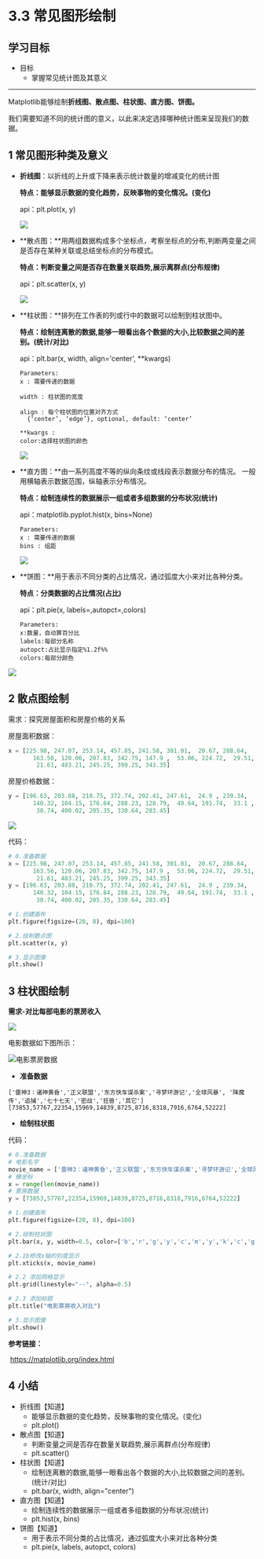 # 3.3 常见图形绘制

## 学习目标

- 目标
  - 掌握常见统计图及其意义

---

Matplotlib能够绘制**折线图、散点图、柱状图、直方图、饼图。**

我们需要知道不同的统计图的意义，以此来决定选择哪种统计图来呈现我们的数据。

## 1 常见图形种类及意义

* **折线图**：以折线的上升或下降来表示统计数量的增减变化的统计图

  **特点：能够显示数据的变化趋势，反映事物的变化情况。(变化)**

  api：plt.plot(x, y)

  ![](./images/折线图意义.png)

* **散点图：**用两组数据构成多个坐标点，考察坐标点的分布,判断两变量之间是否存在某种关联或总结坐标点的分布模式。

  **特点：判断变量之间是否存在数量关联趋势,展示离群点(分布规律)**

  api：plt.scatter(x, y)

  ![](./images/散点图意义.png)

* **柱状图：**排列在工作表的列或行中的数据可以绘制到柱状图中。

  **特点：绘制连离散的数据,能够一眼看出各个数据的大小,比较数据之间的差别。(统计/对比)**

  api：plt.bar(x, width, align='center', **kwargs)

  ```
  Parameters:    
  x : 需要传递的数据
  
  width : 柱状图的宽度
  
  align : 每个柱状图的位置对齐方式
  	{‘center’, ‘edge’}, optional, default: ‘center’
  
  **kwargs :
  color:选择柱状图的颜色
  ```
  
  ![](./images/柱状图意义.png)
  
* **直方图：**由一系列高度不等的纵向条纹或线段表示数据分布的情况。 一般用横轴表示数据范围，纵轴表示分布情况。

  **特点：绘制连续性的数据展示一组或者多组数据的分布状况(统计)**

  api：matplotlib.pyplot.hist(x, bins=None)

  ```
  Parameters:    
  x : 需要传递的数据
  bins : 组距
  ```
  
  ![](./images/直方图意义.png)

* **饼图：**用于表示不同分类的占比情况，通过弧度大小来对比各种分类。

  **特点：分类数据的占比情况(占比)**

  api：plt.pie(x, labels=,autopct=,colors)

  ```
  Parameters:  
  x:数量，自动算百分比
  labels:每部分名称
  autopct:占比显示指定%1.2f%%
  colors:每部分颜色
  ```

![](./images/饼图意义.png)

## 2 散点图绘制

需求：探究房屋面积和房屋价格的关系

房屋面积数据：

```python
x = [225.98, 247.07, 253.14, 457.85, 241.58, 301.01,  20.67, 288.64,
       163.56, 120.06, 207.83, 342.75, 147.9 ,  53.06, 224.72,  29.51,
        21.61, 483.21, 245.25, 399.25, 343.35]
```



房屋价格数据：

```python
y = [196.63, 203.88, 210.75, 372.74, 202.41, 247.61,  24.9 , 239.34,
       140.32, 104.15, 176.84, 288.23, 128.79,  49.64, 191.74,  33.1 ,
        30.74, 400.02, 205.35, 330.64, 283.45]
```

![](./images/散点图绘制.png)

代码：

```python
# 0.准备数据
x = [225.98, 247.07, 253.14, 457.85, 241.58, 301.01,  20.67, 288.64,
       163.56, 120.06, 207.83, 342.75, 147.9 ,  53.06, 224.72,  29.51,
        21.61, 483.21, 245.25, 399.25, 343.35]
y = [196.63, 203.88, 210.75, 372.74, 202.41, 247.61,  24.9 , 239.34,
       140.32, 104.15, 176.84, 288.23, 128.79,  49.64, 191.74,  33.1 ,
        30.74, 400.02, 205.35, 330.64, 283.45]

# 1.创建画布
plt.figure(figsize=(20, 8), dpi=100)

# 2.绘制散点图
plt.scatter(x, y)

# 3.显示图像
plt.show()
```

## 3 柱状图绘制

**需求-对比每部电影的票房收入**

![](./images/电影票房收入对比.png)

电影数据如下图所示：

![电影票房数据](./images/电影票房数据.png)

- **准备数据**

```
['雷神3：诸神黄昏','正义联盟','东方快车谋杀案','寻梦环游记','全球风暴', '降魔传','追捕','七十七天','密战','狂兽','其它']
[73853,57767,22354,15969,14839,8725,8716,8318,7916,6764,52222]
```

- **绘制柱状图**

代码：

```python
# 0.准备数据
# 电影名字
movie_name = ['雷神3：诸神黄昏','正义联盟','东方快车谋杀案','寻梦环游记','全球风暴','降魔传','追捕','七十七天','密战','狂兽','其它']
# 横坐标
x = range(len(movie_name))
# 票房数据
y = [73853,57767,22354,15969,14839,8725,8716,8318,7916,6764,52222]

# 1.创建画布
plt.figure(figsize=(20, 8), dpi=100)

# 2.绘制柱状图
plt.bar(x, y, width=0.5, color=['b','r','g','y','c','m','y','k','c','g','b'])

# 2.1b修改x轴的刻度显示
plt.xticks(x, movie_name)

# 2.2 添加网格显示
plt.grid(linestyle="--", alpha=0.5)

# 2.3 添加标题
plt.title("电影票房收入对比")

# 3.显示图像
plt.show()
```

**参考链接：**

​	https://matplotlib.org/index.html

## 4 小结

- 折线图【知道】
  - 能够显示数据的变化趋势，反映事物的变化情况。(变化)
  - plt.plot()
- 散点图【知道】
  - 判断变量之间是否存在数量关联趋势,展示离群点(分布规律)
  - plt.scatter()
- 柱状图【知道】
  - 绘制连离散的数据,能够一眼看出各个数据的大小,比较数据之间的差别。(统计/对比)
  - plt.bar(x, width, align="center")
- 直方图【知道】
  - 绘制连续性的数据展示一组或者多组数据的分布状况(统计)
  - plt.hist(x, bins)
- 饼图【知道】
  - 用于表示不同分类的占比情况，通过弧度大小来对比各种分类
  - plt.pie(x, labels, autopct, colors)